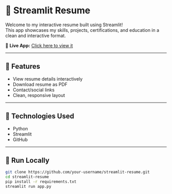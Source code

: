 # 📝 Streamlit Resume

Welcome to my interactive resume built using Streamlit!  
This app showcases my skills, projects, certifications, and education in a clean and interactive format.

🔗 **Live App:** [Click here to view it](https://your-resume.streamlit.app)

---

## 📂 Features
- View resume details interactively
- Download resume as PDF
- Contact/social links
- Clean, responsive layout

---

## 🚀 Technologies Used
- Python
- Streamlit
- GitHub

---

## 📁 Run Locally

```bash
git clone https://github.com/your-username/streamlit-resume.git
cd streamlit-resume
pip install -r requirements.txt
streamlit run app.py
